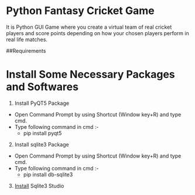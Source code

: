 # Python Fantasy Cricket Game
It  is Python GUI Game where you create a virtual team of real cricket players and score points depending  on how your chosen players perform in real life matches.

##Requirements
# Install Some Necessary Packages and Softwares

 1) Install PyQT5 Package
 * Open Command Prompt by using Shortcut (Window key+R) and type cmd.
 * Type following command in cmd :-
      * pip install pyqt5
 2) Install sqlite3 Package
 * Open Command Prompt by using Shortcut (Window key+R) and type cmd.
 * Type following command in cmd :-
      * pip install db-sqlite3
 3) [Install](https://sqlitestudio.pl/index.rvt?act=download) Sqlite3 Studio

